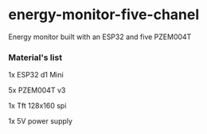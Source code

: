 # energy-monitor-five-chanel
Energy monitor built with an ESP32 and five PZEM004T



### Material's list

1x ESP32 d1 Mini

5x PZEM004T v3

1x Tft 128x160 spi

1x 5V power supply
